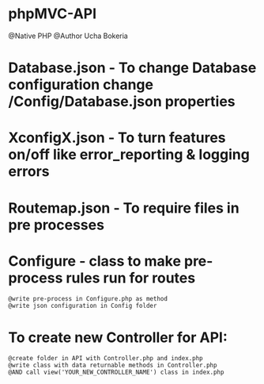 # phpMVC-API
@Native PHP
@Author Ucha Bokeria

# Database.json - To change Database configuration change /Config/Database.json properties
# XconfigX.json - To turn features on/off like error_reporting & logging errors
# Routemap.json - To require files in pre processes


# Configure - class to make pre-process rules run for routes
    @write pre-process in Configure.php as method
    @write json configuration in Config folder

# To create new Controller for API: 
    @create folder in API with Controller.php and index.php
    @write class with data returnable methods in Controller.php
    @AND call view('YOUR_NEW_CONTROLLER_NAME') class in index.php
